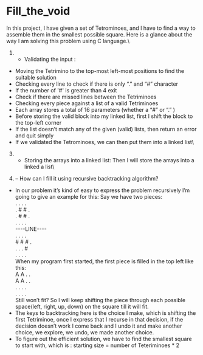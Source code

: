 # Fill_the_void
In this project, I have given a set of Tetrominoes, and I have to find a way to assemble them in the smallest possible square. Here is a glance about the way I am solving this problem using C language.\

1) - Validating the input :
- Moving the Tetrimino to the top-most left-most positions to find the suitable solution
- Checking every line to check if there is only “.” and “#” character
- If the number of '#' is greater than 4 exit
- Check if there are missed lines between the Tetriminoes
- Checking every piece against a list of a valid Tetriminoes
- Each array stores a total of 16 parameters (whether a “#” or “.” )
- Before storing the valid block into my linked list, first I shift the block to the top-left corner
- If the list doesn’t match any of the given (valid) lists, then return an error and quit simply
- If we validated the Tetrominoes, we can then put them into a linked list\

3) - Storing the arrays into a linked list:
Then I will store the arrays into a linked a list\

4) – How can I fill it using recursive backtracking algorithm?
- In our problem it’s kind of easy to express the problem recursively
I’m going to give an example for this:
Say we have two pieces:\
                              . . . .                                     
                              . # # .\
                              . # # .\
                              . . . .\
                              ----LINE----\
                              . . . .\
                              # # # .\
                              . . . #\
                              . . . .\
When my program first started, the first piece is filled in the top left like this:\
                              A A . .\
                              A A . .\
                              . . . .\
                              . . . .\
Still won’t fit? So I will keep shifting the piece through each possible space(left, right, up, down) on the square till it will fit.
- The keys to backtracking here is the choice I make, which is shifting the first Tetriminoe, once I express that I recurse in that decision, if the decision doesn’t work I come back and I undo it and make another choice, we explore, we undo, we made another choice.
- To figure out the efficient solution, we have to find the smallest square to start with, which is : starting size = number of Teteriminoes * 2





